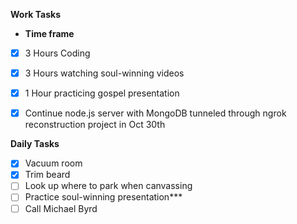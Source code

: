 **Work Tasks**

- **Time frame**
- [X] 3 Hours Coding
- [X] 3 Hours watching soul-winning videos
- [X] 1 Hour practicing gospel presentation

- [X] Continue node.js server with MongoDB tunneled through ngrok reconstruction project in Oct 30th

**Daily Tasks**

- [X] Vacuum room
- [X] Trim beard
- [ ] Look up where to park when canvassing
- [ ] Practice soul-winning  presentation***
- [ ] Call Michael Byrd
